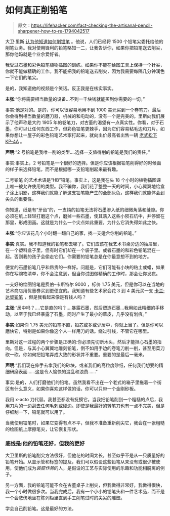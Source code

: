 # 如何真正削铅笔

> 原文：<https://lifehacker.com/fact-checking-the-artisanal-pencil-sharpener-how-to-re-1794042517>

大卫·里斯 [认为他知道如何削铅笔](https://aeon.co/videos/a-deadpan-treatise-on-the-craft-of-pencil-sharpening-from-a-master-artisan) 。他说，人们已经将 1500 个铅笔尖委托给他的削笔业务。我对使用锋利的铅笔略知一二，让我告诉你，如果你把铅笔送去削尖，那你他妈就是个业余爱好者。



我受过石墨和彩色铅笔植物插图的训练。如果你不能在绘图工具上保持一个针尖，你就不能做精确的工作。我不能把我的铅笔送去削尖，因为我需要每隔几分钟润色一下它们的笔尖。

是的，我知道他的视频是个笑话。反正我是在核实事实。

**主张**:“你将需要相当数量的设备...不到一千块钱就能买到你需要的一切。”

事实:他是对的。是的，你可以很容易地用不到 1000 美元买到一个卷笔刀。最后你会得到相当数量的磨刀器，机械的和电动的，没有一个是完美的。里斯向我们展示了他声称是大约 1905 年的卷笔刀，对古董的渴望有一点真实性。你看，对于石墨，你可以让任何东西工作，但彩色铅笔更棘手，因为它们容易粘毛边和刀片。如果你想让一屋子的彩色铅笔艺术家打起来，就向出价最高者出售一辆 [老式松下 KP-4A](https://www.youtube.com/watch?v=F-QAFKSgiAE) 。

**声明**:“2 号铅笔是我唯一削的类型....选择一支值得削的铅笔是我们的责任。”

事实:事实上，2 号铅笔是一个很好的选择。但是你应该根据铅笔削得好的时候画的样子来选择铅笔，而不是根据哪一支铅笔削起来最有趣。

二号铅笔 的艺术术语是“HB”铅笔。事实上，这是我在头 18 个小时的植物插图课上唯一被允许使用的类型。我不骗你，我们花了整整一天的时间，小心翼翼地给盒子涂上阴影，这样我们就能了解这支铅笔能产生的全部灰色，这样我们就能体会到尖头的重要性。

你知道，纸是有“牙齿”的，一支钝的铅笔无法将石墨渗入纸的细微角落和缝隙。你必须在纸上轻轻打磨这个点，磨掉一些石墨，使其落入这些小陨石坑中，并停留在那里，形成图画。这就是为什么一个尖点如此重要，为什么它消失得如此之快。

**主张**:“你应该花几个小时翻一翻自己的家，找一支适合你削的铅笔。”

**事实**:真实。我不知道我的铅笔都去哪了。它们应该在我艺术书桌旁边的抽屉里，在一个塑料盒子里，但有时它们却在一个袋子里。或者石墨的和彩色铅笔混在一起。否则我的孩子会偷走它们。你需要的铅笔总是在你最意想不到的地方。

便宜的石墨铅笔几乎和昂贵的一样好。问题是，它们可能有小块的粘土或蜡，如果你在写购物清单，你不会注意到，但当你试图做精确的工作时，那会让你发疯。

一支好的绘图铅笔是费伯-卡斯特尔 9000 ，标价 1.75 美元，但是你可以在当地的艺术商店用优惠券买到更便宜的。我知道有些艺术家会花 3 到 4 美元买一支 [卡兰·达契铅笔](https://store.carandache.com/us-en/478-graphite-line-6-crayons-technalo-assortis-2b-hb-b.html) ，但是我看起来像是有钱人吗？

**主张**:“居中吗？....它是直的吗？....暴露石墨，然后塑造石墨…我用如此精细的手移动，以至于我已经暴露了石墨，同时产生了最小的草皮，几乎没有划痕。”

**事实**:如果你 1.75 美元的铅笔不直，铅芯或多或少居中，你就上当了。但是你可以磨快它，特别是如果你像这个人一样用刀的话。绕过引线，不管它在哪里。

里斯对这一过程的两个步骤是正确的:你必须先切断木头，然后才能担心石墨的指向。但是，与其小心翼翼地雕刻铅笔，倒不如用手边的卷笔刀削一削，甚至用菜刀砍一砍。你如何把铅笔弄成大致的形状并不重要。重要的是最后一毫米。

**声明**:“我们现在伸手去拿我们的砂块，或者我们的高粒度砂纸，任何我们想要的精细研磨表面……这是令人愉快的混乱和浪费……”

事实:是的，人们打磨他们的铅笔。虽然我看不出在一个老式的箱子里拖着一个街区有什么意义，如果你喜欢这样做的话，你可以只带一个金刚砂板。

我用 x-acto 刀代替。我甚至都没有抚摸它。当我把铅笔削到一个粗糙的点后，我用刀片的一边刮去任何毛刺或硬边。即使是我最好的转笔刀也有一点不完美，但是仔细刮一下，铅笔就可以用了。

当我使用铅笔时，如果它变得有点不平，但我不准备重新削尖它，我会在一张粗糙的绘图纸上摩擦笔尖，让它恢复形状。

### 底线是:他的铅笔还好，但我的更好

大卫里斯的铅笔削尖方法很好，但他花的时间太长，甚至似乎不是从一只质量好的铅笔开始。从显示管和标签的提及，我们可以假设这些铅笔从来没有或很少被使用，使他们成为*装腔作势*的人，是假设的工艺与实际使用的乐趣和功能相脱离的例子。

另一方面，我的铅笔可能不会在古董桌子上削尖，但我做得非常好，我做得很快，我一个小时做很多次。当我完成后，我有一个小小的铅笔头和一件艺术品，而不是一个会悲伤地坐在陈列柜里直到手工削笔过时的尖尖的雕塑。

学会自己削铅笔。这是最好的方法。